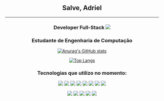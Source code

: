 <div align=center>

## Salve, Adriel
---------------------------
### Developer Full-Stack <img src="https://img.icons8.com/stickers/25/000000/internet.png"/>
### Estudante de Engenharia de Computação

[![Anurag's GitHub stats](https://github-readme-stats.vercel.app/api?username=AdrielSantana&show_icons=true&theme=transparent&count_private=true&include_all_commits=true&hide_title=true&hide_border=true)](https://github.com/anuraghazra/github-readme-stats)
  
[![Top Langs](https://github-readme-stats.vercel.app/api/top-langs/?username=AdrielSantana&layout=compact&theme=transparent&count_private=true&hide_border=true&hide_title=true)](https://github.com/anuraghazra/github-readme-stats)

### Tecnologias que utilizo no momento: 
<img src="https://img.icons8.com/color/48/000000/html-5--v1.png"/> <img src="https://img.icons8.com/color/48/000000/css3.png"/> <img src="https://img.icons8.com/color/48/000000/javascript--v1.png"/> <img src="https://img.icons8.com/color/48/000000/typescript.png"/> <img src="https://img.icons8.com/color/48/000000/sass.png"/> <img src="https://img.icons8.com/color/48/000000/bootstrap.png"/> <img src="https://img.icons8.com/color/48/000000/react-native.png"/> <img src="https://img.icons8.com/fluency-systems-regular/48/ECF0F1/nextjs.png"/>

<img src="https://img.icons8.com/color/48/000000/nodejs.png"/> <img src="https://img.icons8.com/color/48/000000/mongodb.png"/> <img src="https://img.icons8.com/color/48/000000/webpack.png"/> <img src="https://img.icons8.com/color/48/000000/npm.png"/> <img src="https://img.icons8.com/color/48/000000/api-settings.png"/>

</div>
